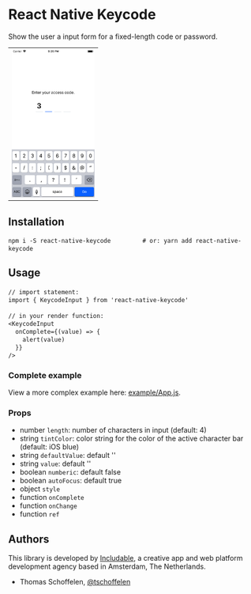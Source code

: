 # React Native Keycode

Show the user a input form for a fixed-length code or password.

<table><tr><td>
    <img src="./screenshot.png" height="300" />
</td></tr></table>


## Installation

```
npm i -S react-native-keycode         # or: yarn add react-native-keycode
```


## Usage

```
// import statement:
import { KeycodeInput } from 'react-native-keycode'

// in your render function:
<KeycodeInput
  onComplete={(value) => {
    alert(value)
  }}
/>
```

### Complete example
View a more complex example here: [example/App.js](example/App.js).

### Props
* number `length`: number of characters in input (default: 4)
* string `tintColor`: color string for the color of the active character bar (default: iOS blue)
* string `defaultValue`: default ''
* string `value`: default ''
* boolean `numberic`: default false
* boolean `autoFocus`: default true
* object `style`
* function `onComplete`
* function `onChange`
* function `ref`


## Authors

This library is developed by [Includable](https://includable.com/), a creative app and web platform
development agency based in Amsterdam, The Netherlands.

* Thomas Schoffelen, [@tschoffelen](https://twitter.com/tschoffelen)
